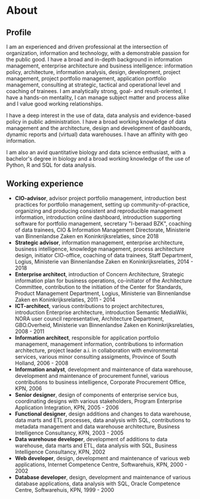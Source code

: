 # About

## Profile

I am an experienced and driven professional at the intersection of organization, information and technology, with a demonstrable passion for the public good. I have a broad and in-depth background in information management, enterprise architecture and business intelligence: information policy, architecture, information analysis, design, development, project management, project portfolio management, application portfolio management, consulting at strategic, tactical and operational level and coaching of trainees. I am analytically strong, goal- and result-oriented, I have a hands-on mentality, I can manage subject matter and process alike and I value good working relationships.

I have a deep interest in the use of data, data analysis and evidence-based policy in public administration. I have a broad working knowledge of data management and the architecture, design and development of dashboards, dynamic reports and (virtual) data warehouses. I have an affinity with geo information.

I am also an avid quantitative biology and data science enthusiast, with a bachelor's degree in biology and a broad working knowledge of the use of Python, R and SQL for data analysis.

## Working experience

* __CIO-advisor__, advisor project portfolio management, introduction best practices for portfolio management, setting up community-of-practice, organizing and producing consistent and reproducible management information, introduction online dashboard, introduction supporting software for portfolio management, secretary "I-beraad BZK", coaching of data trainees, CIO & Information Management Directorate, Ministerie van Binnenlandse Zaken en Koninkrijksrelaties, since 2018
* __Strategic advisor__, information management, enterprise architecture, business intelligence, knowledge management, process architecture design, initiator CIO-office, coaching of data trainees, Staff Department, Logius, Ministerie van Binnenlandse Zaken en Koninkrijksrelaties, 2014 - 2018
* __Enterprise architect__, introduction of Concern Architecture, Strategic information plan for business operations, co-initiator of the Architecture Committee, contribution to the initiation of the Center for Standards, Product Management Department, Logius, Ministerie van Binnenlandse Zaken en Koninkrijksrelaties, 2011 - 2014
* __ICT-architect__, various contributions to project architectures, introduction Enterprise architecture, introduction Semantic MediaWiki, NORA user council representative, Architecture Department, GBO.Overheid, Ministerie van Binnenlandse Zaken en Koninkrijksrelaties, 2008 - 2011
* __Information architect__, responsible for application portfolio management, management information, contributions to information architecture, project leader a.i. in collaboration with environmental services, various minor consulting assigments, Province of South Holland, 2006 - 2008
* __Information analyst__, development and maintenance of data warehouse, development and maintenance of procurement funnel, various contributions to business intelligence, Corporate Procurement Office, KPN, 2006
* __Senior designer__, design of components of enterprise service bus, coordinating designs with various stakeholders, Program Enterprise Application Integration, KPN, 2005 - 2006
* __Functional designer__, design additions and changes to data warehouse, data marts and ETL processes, data analysis with SQL, contributions to metadata management and data warehouse architecture, Business Intelligence Consultancy, KPN, 2003 - 2005
* __Data warehouse developer__, development of additions to data warehouse, data marts and ETL, data analysis with SQL, Business Intelligence Consultancy, KPN, 2002
* __Web developer__, design, development and maintenance of various web applications, Internet Competence Centre, Softwarehuis, KPN, 2000 - 2002
* __Database developer__, design, development and maintenance of various database applications, data analysis with SQL, Oracle Competence Centre, Softwarehuis, KPN, 1999 - 2000